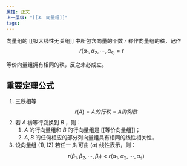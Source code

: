 ```yaml
---
属性: 正文
上一层级: "[[3. 向量组]]"
tags:
---
```


向量组的 [[极大线性无关组]] 中所包含向量的个数 $r$ 称作向量组的秩，记作 $$r(\alpha_{1}, \alpha_{2},\cdots,\alpha_{s)}= r$$

等价向量组拥有相同的秩，反之未必成立。

## 重要定理公式

1. 三秩相等 $$r(A) = A的行秩 = A的列秩$$
2. 若 $A$ 初等行变换到 $B$ ，则：
	1. $A$ 的行向量组和 $B$ 的行向量组是 [[等价向量组]]；
	2. $A, B$ 的任何相应的部分列向量组具有相同的线性相关性。
3. 设向量组 $(1), (2)$ 若任一 $\beta_{i}$ 可由 $(\alpha)$ 线性表示，则： $$r(\beta_{1}, \beta_{2}, \cdots ,\beta_{t}) < r(\alpha_{1}, \alpha_{2}, \cdots ,\alpha_{s})$$